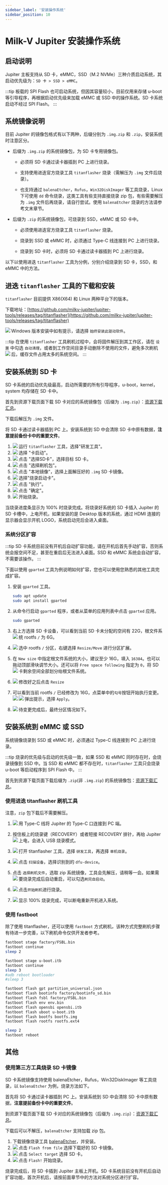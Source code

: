 ```yaml
---
sidebar_label: '安装操作系统'
sidebar_position: 10
---
```


# Milk-V Jupiter 安装操作系统

## 启动说明

Jupiter 主板支持从 SD 卡，eMMC，SSD（M.2 NVMe）三种介质启动系统，其启动优先级为：`SD 卡 > SSD > eMMC`。

:::tip
板载的 SPI Flash 也可启动系统，但因其容量较小，目前仅用来存储 u-boot 等引导程序，再根据启动优先级来加载 eMMC 或 SSD 中的操作系统。SD 卡系统启动不经过 SPI Flash。
:::

## 系统镜像说明

目前 Jupiter 的镜像包格式有以下两种，后缀分别为 `.img.zip` 和 `.zip`，安装系统时注意区分。

- 后缀为 `.img.zip` 的系统镜像包，为 SD 卡专用镜像包。

  - 必须将 SD 卡通过读卡器插到 PC 上进行烧录。

  - 支持使用进迭官方烧录工具 `titanflasher` 烧录（需解压为 `.img` 文件后烧录）。

  - 也支持通过 `balenaEtcher`，`Rufus`，`Win32DiskImager` 等工具烧录，Linux 下可使用 `dd` 命令烧录，这类工具有些支持直接烧录 zip 包，有些需要解压为 `.img` 文件后再烧录，请自行尝试。使用 `balenaEtcher` 烧录的方法请参考文末章节。

- 后缀为 `.zip` 的系统镜像包，可烧录到 SSD，eMMC 或 SD 卡中。

  - 必须使用进迭官方烧录工具 `titanflasher` 烧录。

  - 烧录到 SSD 或 eMMC 时，必须通过 Type-C 线连接到 PC 上进行烧录。

  - 烧录到 SD 卡时，必须将 SD 卡通过读卡器插到 PC 上进行烧录。


以下以使用进迭 `titanflasher` 工具为分例，分别介绍烧录到 SD 卡，SSD，和 eMMC 中的方法。

## 进迭 `titanflasher` 工具的下载和安装

`titanflasher` 目前提供 X86(X64) 和 Linux 两种平台下的版本。

下载地址：[https://github.com/milkv-jupiter/jupiter-tools/releases/tag/titanflasher](https://github.com/milkv-jupiter/jupiter-tools/releases/tag/titanflasher)

Windows 版本安装中如有提示，请选择 `始终安装此驱动软件`。
<Image src='/docs/jupiter/titanflasher-20.webp' maxWidth='100%' align='left' />

:::tip
在使用 `titanflasher` 工具刷机过程中，会将固件解压到其工作区，请在 `设置` 中勾选 `自动清理`，或者到工作空间目录手动删除不使用的文件，避免多次刷机后，缓存文件占用太多的系统空间。
:::
<Image src='/docs/jupiter/titanflasher-35.webp' maxWidth='100%' align='left' />

## 安装系统到 SD 卡

SD 卡系统的启动优先级最高，启动所需要的所有引导程序，u-boot，kernel，system 均存储在 SD 卡中。

首先到资源下载页面下载 SD 卡对应的系统镜像包（后缀为 `.img.zip`）：[资源下载汇总](https://milkv.io/zh/docs/jupiter/getting-started/resources)。

下载后解压为 `.img` 文件。

将 SD 卡通过读卡器插到 PC 上。安装系统到 SD 中会清除 SD 卡中原有数据，**注意提前备份卡中的重要文件**。

1. 运行 `titanflasher` 工具，选择"研发工具"。
   <Image src='/docs/jupiter/titanflasher-01.webp' maxWidth='100%' align='left' />
2. 选择 "卡启动"。
   <Image src='/docs/jupiter/titanflasher-02.webp' maxWidth='100%' align='left' />
3. 点击 "选择SD卡"，选择目标 SD 卡。
   <Image src='/docs/jupiter/titanflasher-03.webp' maxWidth='100%' align='left' />
4. 点击 "选择刷机包"。
   <Image src='/docs/jupiter/titanflasher-04.webp' maxWidth='100%' align='left' />
5. 点击 "本地镜像"，选择上面解压好的 `.img` SD 卡镜像。
   <Image src='/docs/jupiter/titanflasher-05.webp' maxWidth='100%' align='left' />
6. 选择"烧录启动卡"。
   <Image src='/docs/jupiter/titanflasher-06.webp' maxWidth='100%' align='left' />
7. 点击 "执行"。
   <Image src='/docs/jupiter/titanflasher-07.webp' maxWidth='100%' align='left' />
8. 点击 "确定"。
   <Image src='/docs/jupiter/titanflasher-08.webp' maxWidth='100%' align='left' />
9. 开始烧录。
   <Image src='/docs/jupiter/titanflasher-09.webp' maxWidth='100%' align='left' />

当烧录进度条显示为 100% 时烧录完成。将烧录好系统的 SD 卡插入 Jupiter 的 SD 卡槽中，上电开机，如果安装的是 Desktop 版本的系统，通过 HDMI 连接的显示器会显示开机 LOGO，系统启动完后会进入桌面。

### 系统分区扩容

:::tip
SD 卡系统目前没有开机后自动扩容功能，请在开机后首先手动扩容，否则系统会报空间不足，甚至在重启后无法进入桌面。SSD 和 eMMC 系统会自动扩容，不需要该操作。
:::

下面以使用 `gparted` 工具为例说明如何扩容，您也可以使用您熟悉的其他工具完成扩容。

1. 安装 `gparted` 工具。
   ```bash
   sudo apt update
   sudo apt install gparted
   ```
2. 从命令行启动 `gparted` 程序，或者从菜单的应用列表中点击 `gparted` 应用。
   ```bash
   sudo gparted
   ```

3. 右上方选择 SD 卡设备，可以看到当前 SD 卡未分配的空间有 22G，根文件系统 rootfs `/` 为 6G。
   <Image src='/docs/jupiter/gparted-extend-01.webp' maxWidth='100%' align='left' />

4. 选中 rootfs `/` 分区，右键选择 `Resize/Move` 进行分区扩展。
   <Image src='/docs/jupiter/gparted-extend-02.webp' maxWidth='100%' align='left' />

5. 在 `New size` 中指定根文件系统的大小，建议至少 16G，填入 `16384`。也可以拖动顶部滑块调节大小。还可以将 `Free space following` 指定为 `0`，将 SD 卡剩余空间全部划分绐根文件系统。
   <Image src='/docs/jupiter/gparted-extend-03.webp' maxWidth='100%' align='left' />

6. 修改好之后点击 `Resize`
   <Image src='/docs/jupiter/gparted-extend-04.webp' maxWidth='100%' align='left' />

7. 可以看到当前 rootfs `/` 已经修改为 16G，点菜单中的`勾号`按钮开始执行变更。
   <Image src='/docs/jupiter/gparted-extend-05.webp' maxWidth='100%' align='left' />
   弹出提示，选择 `Apply`。
   <Image src='/docs/jupiter/gparted-extend-06.webp' maxWidth='100%' align='left' />

8. 待变更完成后，最终分区情况如下。
   <Image src='/docs/jupiter/gparted-extend-07.webp' maxWidth='100%' align='left' />

## 安装系统到 eMMC 或 SSD

系统镜像烧录到 SSD 或 eMMC 时，必须通过 Type-C 线连接到 PC 上进行烧录。

:::tip
烧录的优先级与启动的优先级一致，如果 SSD 和 eMMC 同时存在时，会烧录镜像到 SSD 中。当 SSD 和 eMMC 都不存在时，`titanflasher` 工具只会烧录 u-boot 等启动程序到 SPI Flash 中。
:::

首先到资源下载页面下载后缀为 `.zip`(非 `.img.zip`) 的系统镜像包：[资源下载汇总](https://milkv.io/zh/docs/jupiter/getting-started/resources)。

### 使用进迭 titanflasher 刷机工具

注意，`zip` 包下载后不需要解压。

1. 用 Type-C 线将 Jupiter 的 Type-C 口连接到 PC 端。
   <Image src='/docs/common/usba2typec.webp' maxWidth='50%' align='left' />

2. 按住板上的烧录键（RECOVERY）或者短接 RECOVERY 排针，再绐 Jupiter 上电，会进入 USB 烧录模式。
   <Image src='/docs/jupiter/jupiter-recovery.webp' maxWidth='100%' align='left' />

3. 打开 titanflasher 工具，选择 `研发工具`，再选择 `单机烧录`。
   <Image src='/docs/jupiter/titanflasher-30.webp' maxWidth='100%' align='left' />

4. 点击 `扫描设备`，选择识别到的 `dfu-device`。
   <Image src='/docs/jupiter/titanflasher-31.webp' maxWidth='100%' align='left' />

5. 点击 `选择刷机文件`，选取 zip 系统镜像，工具会先解压，请稍等一会。如果需要烧录完成后自动重启，可以勾选`刷完自启动`。
   <Image src='/docs/jupiter/titanflasher-32.webp' maxWidth='100%' align='left' />

6. 点击`开始刷机`进行烧录。
   <Image src='/docs/jupiter/titanflasher-33.webp' maxWidth='100%' align='left' />

7. 显示 100% 烧录完成，可以断电重新开机进入系统。
   <Image src='/docs/jupiter/titanflasher-34.webp' maxWidth='100%' align='left' />

### 使用 fastboot

除了使用 titanflasher，还可以使用 `fastboot` 方式刷机，该种方式完整刷机步骤有待进一步完善，以下刷机命令仅供开发者参考。

```bash
fastboot stage factory/FSBL.bin
fastboot continue
sleep 2

fastboot stage u-boot.itb
fastboot continue
sleep 3
#adb reboot bootloader
#sleep 3

fastboot flash gpt partition_universal.json
fastboot flash bootinfo factory/bootinfo_sd.bin
fastboot flash fsbl factory/FSBL.bin
fastboot flash env env.bin
fastboot flash opensbi opensbi.itb
fastboot flash uboot u-boot.itb
fastboot flash bootfs bootfs.img
fastboot flash rootfs rootfs.ext4

sleep 2
fastboot reboot
```

## 其他

### 使用第三方工具烧录 SD 卡镜像

SD 卡系统镜像支持使用 balenaEtcher，Rufus，Win32DiskImager 等工具烧录，以 `balenaEtcher` 为例，烧录方法如下。

首先将 SD 卡通过读卡器插到 PC 上。安装系统到 SD 中会清除 SD 卡中原有数据，**注意提前备份卡中的重要文件**。

到资源下载页面下载 SD 卡对应的系统镜像包（后缀为 `.img.zip`）：[资源下载汇总](https://milkv.io/zh/docs/jupiter/getting-started/resources)。

下载后可以不解压，`balenaEtcher` 支持加载 zip 包。

1. 下载镜像烧录工具 [balenaEtcher](https://etcher.balena.io/)，并安装。
2. 点击 `Flash from file` 选择下载好的 SD 卡镜像。
   <Image src='/docs/common/etcher-step1.webp' maxWidth='100%' align='left' />
3. 点击 `Select target` 选择 SD 卡。
   <Image src='/docs/common/etcher-step2.webp' maxWidth='100%' align='left' />
4. 点击 `Flash!` 开始烧录。
   <Image src='/docs/common/etcher-step3.webp' maxWidth='100%' align='left' />

烧录完成后，将 SD 卡插到 Jupiter 主板上开机。SD 卡系统目前没有开机后自动扩容功能，首次开机后，请按前面章节中的方法对系统分区进行扩容。
